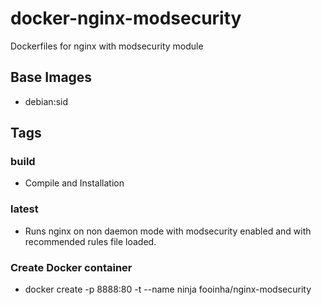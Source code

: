 # docker-nginx-modsecurity
Dockerfiles for nginx with modsecurity module

## Base Images

 - debian:sid
 
## Tags

### build

 - Compile and Installation
 
### latest

 - Runs nginx on non daemon mode with modsecurity enabled and with recommended rules file loaded.

### Create Docker container
 - docker create -p 8888:80 -t --name ninja fooinha/nginx-modsecurity 
